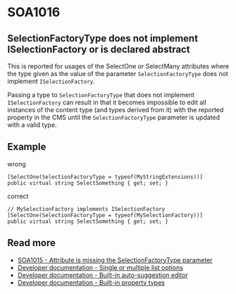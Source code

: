 # SOA1016

## SelectionFactoryType does not implement ISelectionFactory or is declared abstract

This is reported for usages of the SelectOne or SelectMany attributes
where the type given as the value of the parameter `SelectionFactoryType`
does not implement `ISelectionFactory`.

Passing a type to `SelectionFactoryType` that does not implement
`ISelectionFactory` can result in that it becomes impossible to edit all
instances of the content type (and types derived from it)
with the reported property in the CMS until
the `SelectionFactoryType` parameter is updated with a valid type.

## Example

wrong

```CSharp
[SelectOne(SelectionFactoryType = typeof(MyStringExtensions))]
public virtual string SelectSomething { get; set; }
```

correct

```CSharp
// MySelectionFactory implements ISelectionFactory
[SelectOne(SelectionFactoryType = typeof(MySelectionFactory))]
public virtual string SelectSomething { get; set; }
```

## Read more
- [SOA1015 - Attribute is missing the SelectionFactoryType parameter](https://github.com/Stekeblad/stekeblad.optimizely.analyzers/blob/master/doc/Analyzers/SOA1015.md)
- [Developer documentation - Single or multiple list options](https://docs.developers.optimizely.com/content-cloud/v12.0.0-content-cloud/docs/single-or-multiple-list-options)
- [Developer documentation - Built-in auto-suggestion editor](https://docs.developers.optimizely.com/content-cloud/v12.0.0-content-cloud/docs/built-in-auto-suggestion-editor)
- [Developer documentation - Built-in property types](https://docs.developers.optimizely.com/content-cloud/v12.0.0-content-cloud/docs/built-in-property-types#select-predefined-values)